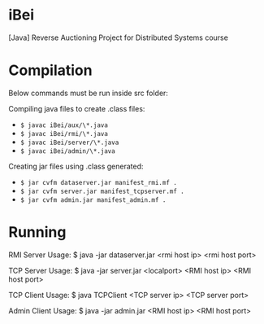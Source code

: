 # iBei
[Java] Reverse Auctioning Project for Distributed Systems course

# Compilation
Below commands must be run inside src folder:

Compiling java files to create .class files:  
* `$ javac iBei/aux/\*.java`  
* `$ javac iBei/rmi/\*.java`  
* `$ javac iBei/server/\*.java`  
* `$ javac iBei/admin/\*.java`  

Creating jar files using .class generated:  
* `$ jar cvfm dataserver.jar manifest_rmi.mf .`  
* `$ jar cvfm server.jar manifest_tcpserver.mf .`  
* `$ jar cvfm admin.jar manifest_admin.mf .`  

# Running

RMI Server 
Usage: $ java -jar dataserver.jar \<rmi host ip> \<rmi host port>

TCP Server
Usage: $ java -jar server.jar \<localport> \<RMI host ip> \<RMI host port>

TCP Client
Usage: $ java TCPClient \<TCP server ip> \<TCP server port>

Admin Client
Usage: $ java -jar admin.jar \<RMI host ip> \<RMI host port>


